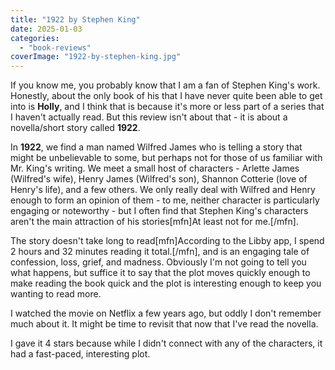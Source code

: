 ```yaml
---
title: "1922 by Stephen King"
date: 2025-01-03
categories: 
  - "book-reviews"
coverImage: "1922-by-stephen-king.jpg"
---
```


If you know me, you probably know that I am a fan of Stephen King's work. Honestly, about the only book of his that I have never quite been able to get into is **Holly**, and I think that is because it's more or less part of a series that I haven't actually read. But this review isn't about that - it is about a novella/short story called **1922**.

In **1922**, we find a man named Wilfred James who is telling a story that might be unbelievable to some, but perhaps not for those of us familiar with Mr. King's writing. We meet a small host of characters - Arlette James (Wilfred's wife), Henry James (Wilfred's son), Shannon Cotterie (love of Henry's life), and a few others. We only really deal with Wilfred and Henry enough to form an opinion of them - to me, neither character is particularly engaging or noteworthy - but I often find that Stephen King's characters aren't the main attraction of his stories\[mfn\]At least not for me.\[/mfn\].

The story doesn't take long to read\[mfn\]According to the Libby app, I spend 2 hours and 32 minutes reading it total.\[/mfn\], and is an engaging tale of confession, loss, grief, and madness. Obviously I'm not going to tell you what happens, but suffice it to say that the plot moves quickly enough to make reading the book quick and the plot is interesting enough to keep you wanting to read more.

I watched the movie on Netflix a few years ago, but oddly I don't remember much about it. It might be time to revisit that now that I've read the novella.

I gave it 4 stars because while I didn't connect with any of the characters, it had a fast-paced, interesting plot.
